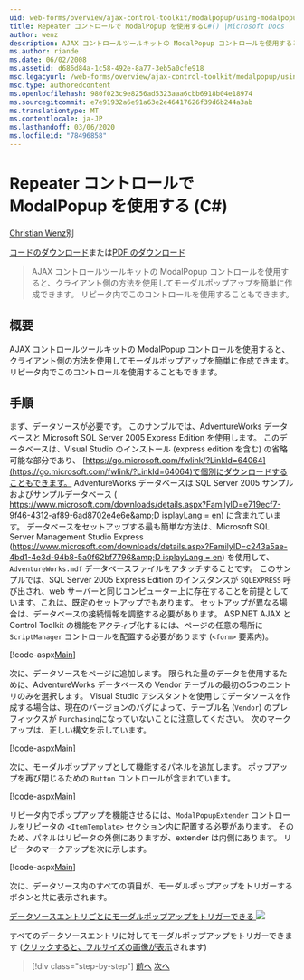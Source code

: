 ```yaml
---
uid: web-forms/overview/ajax-control-toolkit/modalpopup/using-modalpopup-with-a-repeater-control-cs
title: Repeater コントロールで ModalPopup を使用するC#() |Microsoft Docs
author: wenz
description: AJAX コントロールツールキットの ModalPopup コントロールを使用すると、クライアント側の方法を使用してモーダルポップアップを簡単に作成できます。 また、次のものを使用することもできます...
ms.author: riande
ms.date: 06/02/2008
ms.assetid: d686d84a-1c58-492e-8a77-3eb5a0cfe918
msc.legacyurl: /web-forms/overview/ajax-control-toolkit/modalpopup/using-modalpopup-with-a-repeater-control-cs
msc.type: authoredcontent
ms.openlocfilehash: 980f023c9e8256ad5323aaa6cbb6918b04e18974
ms.sourcegitcommit: e7e91932a6e91a63e2e46417626f39d6b244a3ab
ms.translationtype: MT
ms.contentlocale: ja-JP
ms.lasthandoff: 03/06/2020
ms.locfileid: "78496858"
---
```

# <a name="using-modalpopup-with-a-repeater-control-c"></a>Repeater コントロールで ModalPopup を使用する (C#)

[Christian Wenz](https://github.com/wenz)別

[コードのダウンロード](https://download.microsoft.com/download/2/4/0/24052038-f942-4336-905b-b60ae56f0dd5/ModalPopup2.cs.zip)または[PDF のダウンロード](https://download.microsoft.com/download/b/6/a/b6ae89ee-df69-4c87-9bfb-ad1eb2b23373/modalpopup2CS.pdf)

> AJAX コントロールツールキットの ModalPopup コントロールを使用すると、クライアント側の方法を使用してモーダルポップアップを簡単に作成できます。 リピータ内でこのコントロールを使用することもできます。

## <a name="overview"></a>概要

AJAX コントロールツールキットの ModalPopup コントロールを使用すると、クライアント側の方法を使用してモーダルポップアップを簡単に作成できます。 リピータ内でこのコントロールを使用することもできます。

## <a name="steps"></a>手順

まず、データソースが必要です。 このサンプルでは、AdventureWorks データベースと Microsoft SQL Server 2005 Express Edition を使用します。 このデータベースは、Visual Studio のインストール (express edition を含む) の省略可能な部分であり、 [https://go.microsoft.com/fwlink/?LinkId=64064](https://go.microsoft.com/fwlink/?LinkId=64064)で個別にダウンロードすることもできます。 AdventureWorks データベースは SQL Server 2005 サンプルおよびサンプルデータベース ( [https://www.microsoft.com/downloads/details.aspx?FamilyID=e719ecf7-9f46-4312-af89-6ad8702e4e6e&amp;D isplayLang = en](https://www.microsoft.com/downloads/details.aspx?FamilyID=e719ecf7-9f46-4312-af89-6ad8702e4e6e&amp;DisplayLang=en)) に含まれています。 データベースをセットアップする最も簡単な方法は、Microsoft SQL Server Management Studio Express ([https://www.microsoft.com/downloads/details.aspx?FamilyID=c243a5ae-4bd1-4e3d-94b8-5a0f62bf7796&amp;D isplayLang = en](https://www.microsoft.com/downloads/details.aspx?FamilyID=c243a5ae-4bd1-4e3d-94b8-5a0f62bf7796&amp;DisplayLang=en)) を使用して、`AdventureWorks.mdf` データベースファイルをアタッチすることです。 このサンプルでは、SQL Server 2005 Express Edition のインスタンスが `SQLEXPRESS` 呼び出され、web サーバーと同じコンピューター上に存在することを前提としています。これは、既定のセットアップでもあります。 セットアップが異なる場合は、データベースの接続情報を調整する必要があります。 ASP.NET AJAX と Control Toolkit の機能をアクティブ化するには、ページの任意の場所に `ScriptManager` コントロールを配置する必要があります (`<form>` 要素内)。

[!code-aspx[Main](using-modalpopup-with-a-repeater-control-cs/samples/sample1.aspx)]

次に、データソースをページに追加します。 限られた量のデータを使用するために、AdventureWorks データベースの Vendor テーブルの最初の5つのエントリのみを選択します。 Visual Studio アシスタントを使用してデータソースを作成する場合は、現在のバージョンのバグによって、テーブル名 (`Vendor`) のプレフィックスが `Purchasing`になっていないことに注意してください。 次のマークアップは、正しい構文を示しています。

[!code-aspx[Main](using-modalpopup-with-a-repeater-control-cs/samples/sample2.aspx)]

次に、モーダルポップアップとして機能するパネルを追加します。 ポップアップを再び閉じるための `Button` コントロールが含まれています。

[!code-aspx[Main](using-modalpopup-with-a-repeater-control-cs/samples/sample3.aspx)]

リピータ内でポップアップを機能させるには、`ModalPopupExtender` コントロールをリピータの `<ItemTemplate>` セクション内に配置する必要があります。 そのため、パネルはリピータの外側にありますが、extender は内側にあります。 リピータのマークアップを次に示します。

[!code-aspx[Main](using-modalpopup-with-a-repeater-control-cs/samples/sample4.aspx)]

次に、データソース内のすべての項目が、モーダルポップアップをトリガーするボタンと共に表示されます。

[データソースエントリごとにモーダルポップアップをトリガーできる ![](using-modalpopup-with-a-repeater-control-cs/_static/image2.png)](using-modalpopup-with-a-repeater-control-cs/_static/image1.png)

すべてのデータソースエントリに対してモーダルポップアップをトリガーできます ([クリックすると、フルサイズの画像が表示](using-modalpopup-with-a-repeater-control-cs/_static/image3.png)されます)

> [!div class="step-by-step"]
> [前へ](launching-a-modal-popup-window-from-server-code-cs.md)
> [次へ](handling-postbacks-from-a-modalpopup-cs.md)
